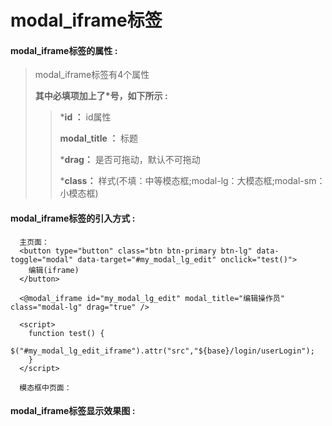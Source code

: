 # modal\_iframe**标签**

#### modal\_iframe**标签的属性 :**

> modal\_iframe标签有4个属性
>
> **其中必填项加上了\*号，如下所示 :**
>
> > \***id ：** id属性
> >
> > **modal\_title ：** 标题
> >
> > \***drag：** 是否可拖动，默认不可拖动
> >
> > \***class：** 样式\(不填：中等模态框;modal-lg：大模态框;modal-sm：小模态框\)

#### modal\_iframe标签的引入方式 :

```
  主页面：
  <button type="button" class="btn btn-primary btn-lg" data-toggle="modal" data-target="#my_modal_lg_edit" onclick="test()">
    编辑(iframe)
  </button>

  <@modal_iframe id="my_modal_lg_edit" modal_title="编辑操作员" class="modal-lg" drag="true" />

  <script>
    function test() {
      $("#my_modal_lg_edit_iframe").attr("src","${base}/login/userLogin");
    }
  </script>
  
  模态框中页面：
```

#### modal\_iframe标签显示效果图 :



